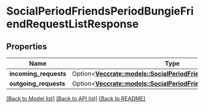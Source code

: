 # SocialPeriodFriendsPeriodBungieFriendRequestListResponse

## Properties

Name | Type | Description | Notes
------------ | ------------- | ------------- | -------------
**incoming_requests** | Option<[**Vec<crate::models::SocialPeriodFriendsPeriodBungieFriend>**](Social.Friends.BungieFriend.md)> |  | [optional]
**outgoing_requests** | Option<[**Vec<crate::models::SocialPeriodFriendsPeriodBungieFriend>**](Social.Friends.BungieFriend.md)> |  | [optional]

[[Back to Model list]](../README.md#documentation-for-models) [[Back to API list]](../README.md#documentation-for-api-endpoints) [[Back to README]](../README.md)


